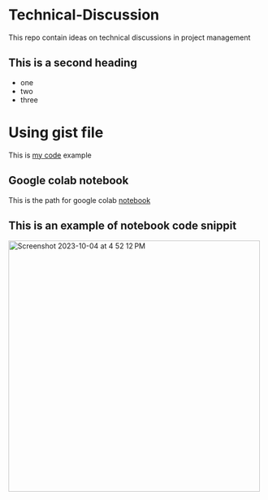# Technical-Discussion
This repo contain ideas on technical discussions in project management


## This is a second heading

* one
* two
* three

# Using gist file

This is [my code](https://gist.github.com/sandeep0011/c5caeb55637f810999b36252bc4c6d26) example


## Google colab notebook

This is the path for google colab [notebook](technical_docs.ipynb)

## This is an example of notebook code snippit

<img width="495" alt="Screenshot 2023-10-04 at 4 52 12 PM" src="https://github.com/sandeep0011/Technical-Discussion/assets/15641699/f7db065e-9afa-4fbf-9a68-37cc8a5ea5e6">




